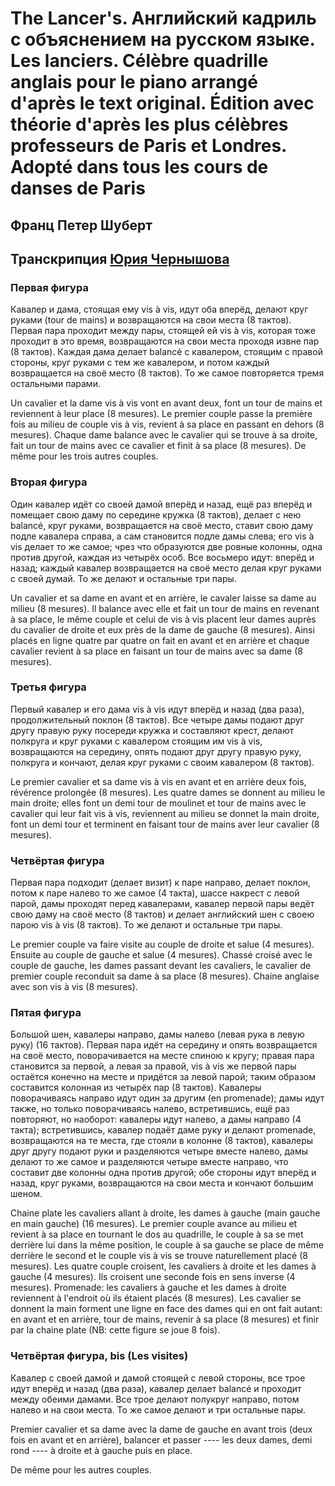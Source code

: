 ﻿# The Lancer's. Английский кадриль с объяснением на русском языке. Les lanciers. Célèbre quadrille anglais pour le piano arrangé d'après le text original. Édition avec théorie d'après les plus célèbres professeurs de Paris et Londres. Adopté dans tous les cours de danses de Paris
## Франц Петер Шуберт
## Транскрипция [Юрия Чернышова](mailto://georgthegreat@gmail.com)

### Первая фигура

Кавалер и дама, стоящая ему vis à vis, идут оба вперёд, делают круг руками (tour de mains) и возвращаются на свои места (8 тактов). Первая пара проходит между пары, стоящей ей vis à vis, которая тоже проходит в это время, возвращаются на свои места проходя извне пар (8 тактов). Каждая дама делает balancé с кавалером, стоящим с правой стороны, круг руками с тем же кавалером, и потом каждый возвращается на своё место (8 тактов). То же самое повторяется тремя остальными парами.

Un cavalier et la dame vis à vis vont en avant deux, font un tour de mains et reviennent à leur place (8 mesures). Le premier couple passe la première fois au milieu de couple vis à vis, revient à sa place en passant en dehors (8 mesures). Chaque dame balance avec le cavalier qui se trouve à sa droite, fait un tour de mains avec ce cavalier et finit à sa place (8 mesures). De même pour les trois autres couples.

### Вторая фигура

Один кавалер идёт со своей дамой вперёд и назад, ещё раз вперёд и помещает свою даму по середине кружка (8 тактов), делает с нею balancé, круг руками, возвращается на своё место, ставит свою даму подле кавалера справа, а сам становится подле дамы слева; его vis à vis делает то же самое; чрез что образуются две ровные колонны, одна против другой, каждая из четырёх особ. Все восьмеро идут: вперёд и назад; каждый кавалер возвращается на своё место делая круг руками с своей думай. То же делают и остальные три пары.

Un cavalier et sa dame en avant et en arrière, le cavaler laisse sa dame au milieu (8 mesures). Il balance avec elle et fait un tour de mains en revenant à sa place, le même couple et celui de vis à vis placent leur dames auprès du cavalier de droite et eux près de la dame de gauche (8 mesures). Ainsi placés en ligne quatre par quatre on fait en avant et en arrière et chaque cavalier revient à sa place en faisant un tour de mains avec sa dame (8 mesures).

### Третья фигура

Первый кавалер и его дама vis à vis идут вперёд и назад (два раза), продолжительный поклон (8 тактов). Все четыре дамы подают друг другу правую руку посереди кружка и составляют крест, делают полкруга и круг руками с кавалером стоящим им vis à vis, возвращаются на середину, опять подают друг другу правую руку, полкруга и кончают, делая круг руками с своим кавалером (8 тактов).

Le premier cavalier et sa dame vis à vis en avant et en arrière deux fois, révérence prolongée (8 mesures). Les quatre dames se donnent au milieu le main droite; elles font un demi tour de moulinet et tour de mains avec le cavalier qui leur fait vis à vis, reviennent au milieu se donnet la main droite, font un demi tour et terminent en faisant tour de mains aver leur cavalier (8 mesures).

### Четвёртая фигура

Первая пара подходит (делает визит) к паре направо, делает поклон, потом к паре налево то же самое (4 такта), шассе накрест с левой парой, дамы проходят перед кавалерами, кавалер первой пары ведёт свою даму на своё место (8 тактов) и делает английский шен с своею парою vis à vis (8 тактов). То же делают и остальные три пары.

Le premier couple va faire visite au couple de droite et salue (4 mesures). Ensuite au couple de gauche et salue (4 mesures). Chassé croisé avec le couple de gauche, les dames passant devant les cavaliers, le cavalier de premier couple reconduit sa dame à sa place (8 mesures). Chaine anglaise avec son vis à vis (8 mesures).

### Пятая фигура

Большой шен, кавалеры направо, дамы налево (левая рука в левую руку) (16 тактов). Первая пара идёт на середину и опять возвращается на своё место, поворачивается на месте спиною к кругу; правая пара становится за первой, а левая за правой, vis à vis же первой пары остаётся конечно на месте и придётся за левой парой; таким образом составится колонная из четырёх пар (8 тактов). Кавалеры поворачиваясь направо идут один за другим (en promenade); дамы идут также, но только поворачиваясь налево, встретившись, ещё раз повторяют, но наоборот: кавалеры идут налево, а дамы направо (4 такта); встретившись, кавалер подаёт даме руку и делают promenade, возвращаются на те места, где стояли в колонне (8 тактов), кавалеры друг другу подают руки и разделяются четыре вместе налево, дамы делают то же самое и разделяются четыре вместе направо, что составит две колонны одна против другой; обе стороны идут вперёд и назад, круг руками, возвращаются на свои места и кончают большим шеном.

Chaine plate les cavaliers allant à droite, les dames à gauche (main gauche en main gauche) (16 mesures). Le premier couple avance au milieu et revient à sa place en tournant le dos au quadrille, le couple à sa se met derrière lui dans la même position, le couple à sa gauche se place de même derrière le second et le couple vis à vis se trouve naturellement placé (8 mesures). Les quatre couple croisent, les cavaliers à droite et les dames à gauche (4 mesures). Ils croisent une seconde fois en sens inverse (4 mesures). Promenade: les cavaliers à gauche et les dames à droite reviennent à l'endroit où ils étaient placés (8 mesures). Les cavalier se donnent la main forment une ligne en face des dames qui en ont fait autant: en avant et en arrière, tour de mains, revenir à sa place (8 mesures) et finir par la chaine plate (NB: cette figure se joue 8 fois).

### Четвёртая фигура, bis (Les visites)

Кавалер с своей дамой и дамой стоящей с левой стороны, все трое идут вперёд и назад (два раза), кавалер делает balancé и проходит между обеими дамами. Все трое делают полукруг направо, потом налево и на свои места. То же самое делают и три остальные пары.

Premier cavalier et sa dame avec la dame de gauche en avant trois (deux fois en avant et en arrière), balancer et passer ---- les deux dames, demi rond ---- à droite et à gauche puis en place.

De même pour les autres couples.